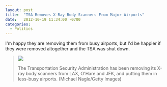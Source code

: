```yaml
---
layout: post
title:  "TSA Removes X-Ray Body Scanners From Major Airports"
date:   2012-10-19 11:34:00 -0700
categories:
  - Politics
---
```


I'm happy they are removing them from busy airports, but I'd be happier if they were removed altogether and the TSA was shut down.

 >   ![](/attachments/3b06674e2b79006fc7be95d2b49b11f1/image.png) 
 > 
 > The Transportation Security Administration has been removing its X-ray body scanners from LAX, O'Hare and JFK, and putting them in less-busy airports. (Michael Nagle/Getty Images)
 > 
 > 

